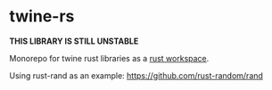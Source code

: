 # twine-rs

**THIS LIBRARY IS STILL UNSTABLE**

Monorepo for twine rust libraries as a [rust workspace](https://doc.rust-lang.org/book/ch14-03-cargo-workspaces.html).

Using rust-rand as an example: <https://github.com/rust-random/rand>
